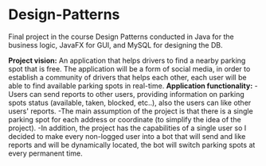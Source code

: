# Design-Patterns
Final project in the course Design Patterns conducted in Java for the business logic, JavaFX for GUI, and MySQL for designing the DB.

**Project vision:** 
An application that helps drivers to find a nearby parking spot that is free. The application will be a form of social media, in order to establish a community of drivers that helps each other, each user will be able to find available parking spots in real-time.
**Application functionality:**
-Users can send reports to other users, providing information on parking spots status (available, taken, blocked, etc..), also the users can like other users' reports.
-The main assumption of the project is that there is a single parking spot for each address or coordinate (to simplify the idea of the project).
-In addition, the project has the capabilities of a single user so I decided to make every non-logged user into a bot that will send and like reports and will be dynamically located, the bot will switch parking spots at every permanent time.

